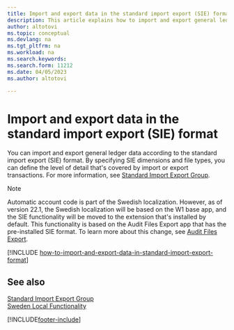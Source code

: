 ```yaml
---
title: Import and export data in the standard import export (SIE) format
description: This article explains how to import and export general ledger data according to the standard import export (SIE) format for Sweden.
author: altotovi
ms.topic: conceptual
ms.devlang: na
ms.tgt_pltfrm: na
ms.workload: na
ms.search.keywords:
ms.search.form: 11212
ms.date: 04/05/2023
ms.author: altotovi

---
```


# Import and export data in the standard import export (SIE) format

You can import and export general ledger data according to the standard import export (SIE) format. By specifying SIE dimensions and file types, you can define the level of detail that's covered by import or export transactions. For more information, see [Standard Import Export Group](https://go.microsoft.com/fwlink/?LinkID=164870&clcid=0x41d).

> [!NOTE]
> Automatic account code is part of the Swedish localization. However, as of version 22.1, the Swedish localization will be based on the W1 base app, and the SIE functionality will be moved to the extension that's installed by default. This functionality is based on the Audit Files Export app that has the pre-installed SIE format. To learn more about this change, see [Audit Files Export](../../finance-how-to-export-audit-files.md).

[!INCLUDE [how-to-import-and-export-data-in-standard-import-export-format](how-to-import-and-export-data-in-standard-import-export-format.md)]

## See also

[Standard Import Export Group](https://go.microsoft.com/fwlink/?LinkID=164870&clcid=0x41d)  
[Sweden Local Functionality](sweden-local-functionality.md)

[!INCLUDE[footer-include](../../includes/footer-banner.md)]
